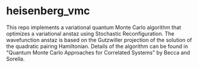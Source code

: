 # heisenberg_vmc

This repo implements a variational quantum Monte Carlo algorithm that optimizes a variational anstaz using Stochastic Reconfiguration. The wavefunction anstaz
is based on the Gutzwiller projection of the solution of the quadratic pairing Hamiltonian. Details of the algorithm can be found in "Quantum Monte Carlo Approaches for Correlated Systems" 
by Becca and Sorella. 
